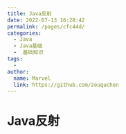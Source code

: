 ```yaml
---
title: Java反射
date: 2022-07-13 16:28:42
permalink: /pages/cfc44d/
categories:
  - Java
  - Java基础
  -  基础知识
tags:
  - 
author: 
  name: Marvel
  link: https://github.com/zouquchen
---
```

# Java反射